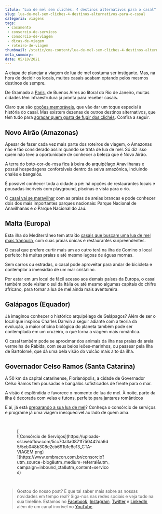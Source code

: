 ```yaml
---
titulo: "Lua de mel sem clichês: 4 destinos alternativos para o casal"
slug: lua-de-mel-sem-cliches-4-destinos-alternativos-para-o-casal
categoria: viagens
tags:
 - casamento
 - consorcio-de-servicos
 - consorcio-de-viagem
 - dicas-de-viagem
 - roteiro-de-viagem
thumbnail: /static/cms-content/lua-de-mel-sem-cliches-4-destinos-alternativos-para-o-casal.png
meta_summary: 
date: 05/10/2021
---
```

A etapa de planejar a viagem de lua de mel costuma ser instigante. Mas, na hora de decidir os locais, muitos casais acabam optando pelos mesmos destinos de sempre.

De Gramado a [Paris](https://www.embracon.com.br/blog/5-razoes-para-viajar-para-paris), de Buenos Aires ao litoral do Rio de Janeiro, muitas cidades têm infraestrutura já pronta para receber casais.

Claro que são [opções memoráveis](https://www.embracon.com.br/blog/5-melhores-destinos-para-visitar-na-sua-lua-de-mel), que vão dar um toque especial à história do casal. Mas existem dezenas de outros destinos alternativos, que têm tudo para [agradar quem gosta de fugir dos clichês](https://www.embracon.com.br/blog/saiba-como-planejar-uma-lua-de-mel-dos-sonhos). Confira a seguir.

Novo Airão (Amazonas)
---------------------

Apesar de fazer cada vez mais parte dos roteiros de viagem, o Amazonas não é tão considerado assim quando se trata de lua de mel. Só diz isso quem não teve a oportunidade de conhecer a beleza que é Novo Airão.

A terra do boto-cor-de-rosa fica à beira do arquipélago Anavilhanas e possui hospedagens confortáveis dentro da selva amazônica, incluindo chalés e bangalôs.

É possível conhecer toda a cidade a pé: há opções de restaurantes locais e pousadas incríveis com playground, piscinas e vista para o rio.

O [casal vai se maravilhar](https://www.embracon.com.br/blog/viagem-de-lua-de-mel-como-escolher-o-destino-ideal) com as praias de areias brancas e pode conhecer dois dos mais importantes parques nacionais: Parque Nacional de Anavilhanas e o Parque Nacional do Jaú.

Malta (Europa)
--------------

Esta ilha do Mediterrâneo tem atraído [casais que buscam uma lua de mel mais tranquila](https://www.embracon.com.br/blog/viagem-de-lua-de-mel-como-escolher-o-destino-ideal), com suas praias únicas e restaurantes surpreendentes.

O casal que prefere curtir mais um ao outro terá na ilha de Comino o local perfeito: há muitas praias e até mesmo lagoas de águas mornas.

Sem carros ou estradas, o casal pode aproveitar para andar de bicicleta e contemplar a imensidão de um mar cristalino.

Por estar em um local de fácil acesso aos demais países da Europa, o casal também pode visitar o sul da Itália ou até mesmo algumas capitais do chifre africano, para tornar a lua de mel ainda mais aventureira.

Galápagos (Equador)
-------------------

Já imaginou conhecer o histórico arquipélago de Galápagos? Além de ser o local que inspirou Charles Darwin a seguir adiante com a teoria da evolução, a maior oficina biológica do planeta também pode ser contemplada em um cruzeiro, o que torna a viagem mais romântica.

O casal também pode se aproximar dos animais da ilha nas praias da areia vermelha de Rábida, com seus belos leões-marinhos, ou passear pela Ilha de Bartolomé, que dá uma bela visão do vulcão mais alto da ilha.

Governador Celso Ramos (Santa Catarina)
---------------------------------------

A 50 km da capital catarinense, Florianópolis, a cidade de Governador Celso Ramos tem pousadas e bangalôs sofisticados de frente para o mar.

A visão é esplêndida e favorece o momento de lua de mel. À noite, parte da ilha é decorada com velas e futons, perfeito para jantares românticos

E aí, já está [preparando a sua lua de mel](https://www.embracon.com.br/blog/como-fazer-um-planejamento-financeiro-para-o-casamento)? Conheça o consórcio de serviços e programe já uma viagem inesquecível ao lado de quem ama.

‍

<figure class="w-richtext-figure-type-image w-richtext-align-center" style="max-width:310px">[<div>![Consórcio de Serviços](https://uploads-ssl.webflow.com/5cc70a3a0871f750442da9d5/5eb048b308e2cb691b1e8c13_CTA-VIAGEM.png)</div>](https://www.embracon.com.br/consorcio?utm_source=blog&utm_medium=referral&utm_campaign=inbound_cta&utm_content=servicos)</figure>‍

> Gostou do nosso post? E que tal saber mais sobre as nossas novidades em tempo real? Siga-nos nas redes sociais e veja tudo na sua timeline. Estamos no [Facebook](https://www.facebook.com/embracon/), [Instagram](https://www.instagram.com/embraconoficial/), [Twitter](https://twitter.com/embracon) e [LinkedIn](https://www.linkedin.com/company/1018875/), além de um canal incrível no [YouTube](https://www.youtube.com/channel/UCL-Y0mv9zc73Iek48NLUBzQ).
